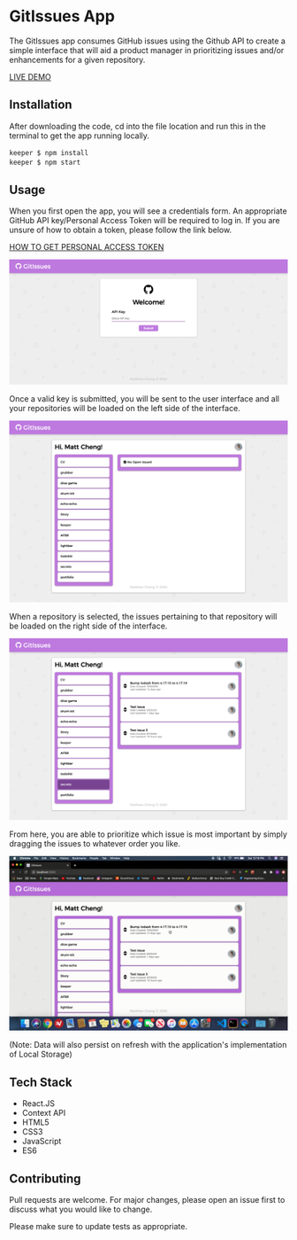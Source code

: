 # GitIssues App

The GitIssues app consumes GitHub issues using the Github API to create a simple interface that will aid a product manager in prioritizing issues and/or enhancements for a given repository.

[LIVE DEMO](https://matthewkcheng.github.io/gitissues)

## Installation

After downloading the code, cd into the file location and run this in the terminal to get the app running locally.

```bash
keeper $ npm install
keeper $ npm start
```

## Usage

When you first open the app, you will see a credentials form. An appropriate GitHub API key/Personal Access Token will be required to log in. If you are unsure of how to obtain a token, please follow the link below.

[HOW TO GET PERSONAL ACCESS TOKEN](https://docs.github.com/en/github/authenticating-to-github/creating-a-personal-access-token)

![Screenshot](./public/photos/gitissues-1.png)

Once a valid key is submitted, you will be sent to the user interface and all your repositories will be loaded on the left side of the interface.

![Screenshot](./public/photos/gitissues-2.png)

When a repository is selected, the issues pertaining to that repository will be loaded on the right side of the interface.

![Screenshot](./public/photos/gitissues-3.png)

From here, you are able to prioritize which issue is most important by simply dragging the issues to whatever order you like.

![GitIssues Demo](./public/photos/gitissues-demo.gif)

(Note: Data will also persist on refresh with the application's implementation of Local Storage)

## Tech Stack
* React.JS
* Context API
* HTML5
* CSS3
* JavaScript
* ES6

## Contributing
Pull requests are welcome. For major changes, please open an issue first to discuss what you would like to change.

Please make sure to update tests as appropriate.